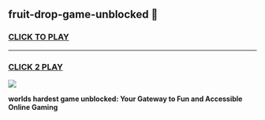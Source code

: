 
## fruit-drop-game-unblocked 👋
<h3>
<a href="https://premium.freeplayer.one?title=fruit-drop-game-unblocked&ref=14F">CLICK TO PLAY</a></h3>
<hr>

<h3>
<a href="https://premium.freeplayer.one?title=fruit-drop-game-unblocked&ref=14F">CLICK 2 PLAY</a>
  
</h3>

<a href="https://premium.freeplayer.one?title=fruit-drop-game-unblocked&ref=12F/"><img src="https://clearcache.store/games.png"></a>


**worlds hardest game unblocked: Your Gateway to Fun and Accessible Online Gaming**
